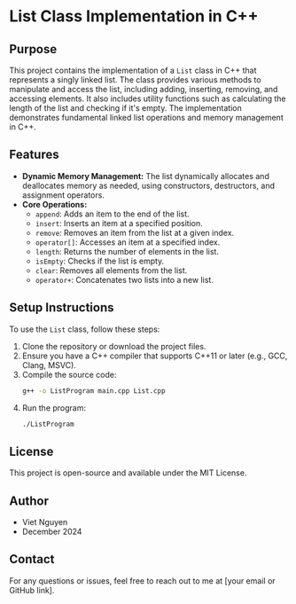 # List Class Implementation in C++

## Purpose
This project contains the implementation of a `List` class in C++ that represents a singly linked list. The class provides various methods to manipulate and access the list, including adding, inserting, removing, and accessing elements. It also includes utility functions such as calculating the length of the list and checking if it's empty. The implementation demonstrates fundamental linked list operations and memory management in C++.

## Features
- **Dynamic Memory Management:** The list dynamically allocates and deallocates memory as needed, using constructors, destructors, and assignment operators.
- **Core Operations:**
  - `append`: Adds an item to the end of the list.
  - `insert`: Inserts an item at a specified position.
  - `remove`: Removes an item from the list at a given index.
  - `operator[]`: Accesses an item at a specified index.
  - `length`: Returns the number of elements in the list.
  - `isEmpty`: Checks if the list is empty.
  - `clear`: Removes all elements from the list.
  - `operator+`: Concatenates two lists into a new list.

## Setup Instructions
To use the `List` class, follow these steps:

1. Clone the repository or download the project files.
2. Ensure you have a C++ compiler that supports C++11 or later (e.g., GCC, Clang, MSVC).
3. Compile the source code:
    ```bash
    g++ -o ListProgram main.cpp List.cpp
    ```
4. Run the program:
    ```bash
    ./ListProgram
    ```

## License
This project is open-source and available under the MIT License.

## Author
- Viet Nguyen
- December 2024

## Contact
For any questions or issues, feel free to reach out to me at [your email or GitHub link].